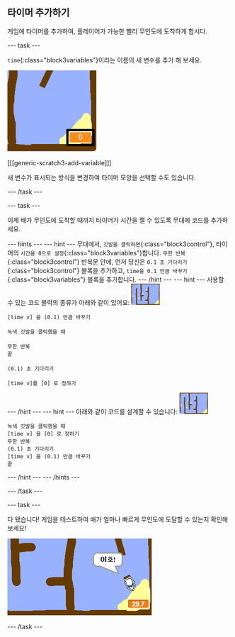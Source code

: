 ## 타이머 추가하기

게임에 타이머를 추가하여, 플레이어가 가능한 빨리 무인도에 도착하게 합시다.

\--- task \---

`time`{:class="block3variables"}이라는 이름의 새 변수를 추가 해 보세요.

![스크린샷](images/boat-variable-annotated.png)

[[[generic-scratch3-add-variable]]]

새 변수가 표시되는 방식을 변경하여 타이머 모양을 선택할 수도 있습니다.

\--- /task \---

\--- task \---

이제 배가 무인도에 도착할 때까지 타이머가 시간을 잴 수 있도록 무대에 코드를 추가하세요.

\--- hints \--- \--- hint \--- 무대에서, `깃발을 클릭하면`{:class="block3control"}, 타이머의 `시간을 0으로 설정`{:class="block3variables"}합니다. `무한 반복`{:class="block3control"} 반복문 안에, 먼저 당신은 `0.1 초 기다리기`{:class="block3control"} 블록을 추가하고, `time을 0.1 만큼 바꾸기`{:class="block3variables"} 블록을 추가합니다. \--- /hint \--- \--- hint \--- 사용할 수 있는 코드 블럭의 종류가 아래와 같이 있어요: ![스테이지](images/stage.png)

```blocks3
[time v] 을 (0.1) 만큼 바꾸기

녹색 깃발을 클릭했을 때

무한 반복
끝

(0.1) 초 기다리기

[time v]를 [0] 로 정하기
```

\--- /hint \--- \--- hint \--- 아래와 같이 코드를 설계할 수 있습니다: ![스테이지](images/stage.png)

```blocks3
녹색 깃발을 클릭했을 때
[time v] 을 [0] 로 정하기
무한 반복
(0.1) 초 기다리기
[time v] 을 (0.1) 만큼 바꾸기
끝
```

\--- /hint \--- \--- /hints \---

\--- /task \---

\--- task \---

다 됐습니다! 게임을 테스트하여 배가 얼마나 빠르게 무인도에 도달할 수 있는지 확인해 보세요!

![스크린샷](images/boat-variable-test.png)

\--- /task \---